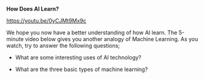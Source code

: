 **How Does AI Learn?**

https://youtu.be/0yCJMt9Mx9c

We hope you now have a better understanding of how AI learn. The 5-minute video below gives you another analogy of Machine Learning. As you watch, try to answer the following questions;

+ What are some interesting uses of AI technology?

+ What are the three basic types of machine learning?
